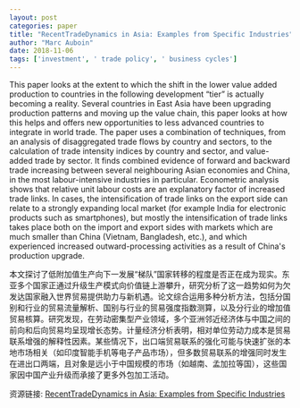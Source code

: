 ```yaml
---
layout: post
categories: paper
title: "RecentTradeDynamics in Asia: Examples from Specific Industries"
author: "Marc Auboin"
date: 2018-11-06
tags: ['investment', ' trade policy', ' business cycles']
---
```


This paper looks at the extent to which the shift in the lower value added production to countries in the following development “tier” is actually becoming a reality. Several countries in East Asia have been upgrading production patterns and moving up the value chain, this paper looks at how this helps and offers new opportunities to less advanced countries to integrate in world trade. The paper uses a combination of techniques, from an analysis of disaggregated trade flows by country and sectors, to the calculation of trade intensity indices by country and sector, and value-added trade by sector. It finds combined evidence of forward and backward trade increasing between several neighbouring Asian economies and China, in the most labour-intensive industries in particular. Econometric analysis shows that relative unit labour costs are an explanatory factor of increased trade links. In cases, the intensification of trade links on the export side can relate to a strongly expanding local market (for example India for electronic products such as smartphones), but mostly the intensification of trade links takes place both on the import and export sides with markets which are much smaller than China (Vietnam, Bangladesh, etc.), and which experienced increased outward-processing activities as a result of China's production upgrade.

本文探讨了低附加值生产向下一发展“梯队”国家转移的程度是否正在成为现实。东亚多个国家正通过升级生产模式向价值链上游攀升，研究分析了这一趋势如何为欠发达国家融入世界贸易提供助力与新机遇。论文综合运用多种分析方法，包括分国别和行业的贸易流量解析、国别与行业的贸易强度指数测算，以及分行业的增加值贸易核算。研究发现，在劳动密集型产业领域，多个亚洲邻近经济体与中国之间的前向和后向贸易均呈现增长态势。计量经济分析表明，相对单位劳动力成本是贸易联系增强的解释性因素。某些情况下，出口端贸易联系的强化可能与快速扩张的本地市场相关（如印度智能手机等电子产品市场），但多数贸易联系的增强同时发生在进出口两端，且对象是远小于中国规模的市场（如越南、孟加拉等国），这些国家因中国产业升级而承接了更多外包加工活动。

资源链接: [RecentTradeDynamics in Asia: Examples from Specific Industries](https://papers.ssrn.com/sol3/papers.cfm?abstract_id=3274570)
